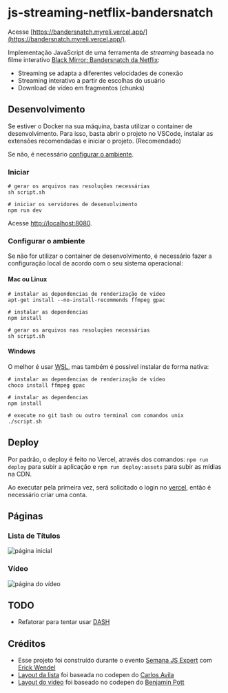 # js-streaming-netflix-bandersnatch

Acesse [https://bandersnatch.myreli.vercel.app/](https://bandersnatch.myreli.vercel.app/). 

Implementação JavaScript de uma ferramenta de _streaming_ baseada no filme interativo [Black Mirror: Bandersnatch da Netflix](https://www.netflix.com/br/title/80988062):

- Streaming se adapta a diferentes velocidades de conexão
- Streaming interativo a partir de escolhas do usuário
- Download de vídeo em fragmentos (chunks)

## Desenvolvimento

Se estiver o Docker na sua máquina, basta utilizar o container de desenvolvimento. Para isso, basta abrir o projeto no VSCode, instalar as extensões recomendadas e iniciar o projeto. (Recomendado)

Se não, é necessário [configurar o ambiente](#configurar-o-ambiente).

### Iniciar

```shell
# gerar os arquivos nas resoluções necessárias
sh script.sh

# iniciar os servidores de desenvolvimento
npm run dev
```

Acesse [http://localhost:8080](http://localhost:8080/). 

### Configurar o ambiente

Se não for utilizar o container de desenvolvimento, é necessário fazer a configuração local de acordo com o seu sistema operacional:

#### Mac ou Linux

```shell
# instalar as dependencias de renderização de vídeo
apt-get install --no-install-recommends ffmpeg gpac

# instalar as dependencias
npm install

# gerar os arquivos nas resoluções necessárias
sh script.sh
```

#### Windows

O melhor é usar [WSL](https://docs.microsoft.com/pt-br/windows/wsl/install-win10), mas também é possível instalar de forma nativa: 

```shell
# instalar as dependencias de renderização de vídeo
choco install ffmpeg gpac

# instalar as dependencias
npm install

# execute no git bash ou outro terminal com comandos unix
./script.sh
```

## Deploy 

Por padrão, o deploy é feito no Vercel, através dos comandos: `npm run deploy` para subir a aplicação e `npm run deploy:assets` para subir as mídias na CDN. 

Ao executar pela primeira vez, será solicitado o login no [vercel](https://vercel.com), então é necessário criar uma conta.

## Páginas

### Lista de Títulos

![página inicial](./prints/titulos.png)

### Vídeo

![página do vídeo](./prints/demo.png)

## TODO

- Refatorar para tentar usar [DASH](https://www.youtube.com/watch?v=CPFE34ngysU)

## Créditos
- Esse projeto foi construído durante o evento [Semana JS Expert](https://javascriptexpert.com.br) com [Erick Wendel](https://erickwendel.com.br/)
- [Layout da lista](./public/index/index.html) foi baseada no  codepen do [Carlos Avila](https://codepen.io/cb2307/pen/XYxyeY)
- [Layout do video](./public/bandersnatch/index.html) foi baseado no codepen do [Benjamin Pott](https://codepen.io/benjipott/pen/JELELN)